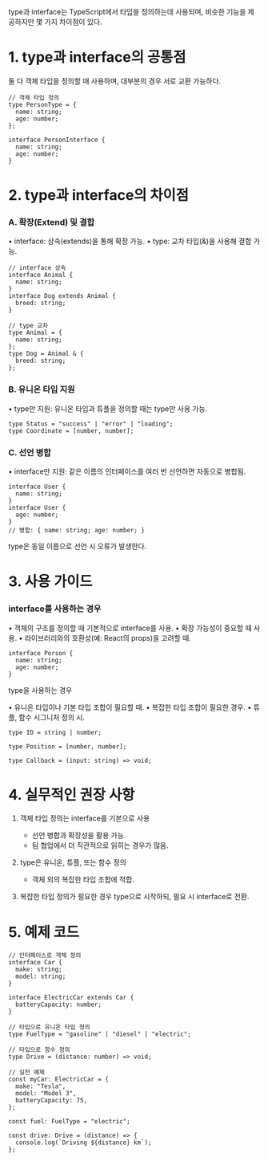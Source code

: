 type과 interface는 TypeScript에서 타입을 정의하는데 사용되며, 비슷한 기능을 제공하지만 몇 가지 차이점이 있다.

# 1. type과 interface의 공통점

둘 다 객체 타입을 정의할 때 사용하며, 대부분의 경우 서로 교환 가능하다.
```
// 객체 타입 정의
type PersonType = {
  name: string;
  age: number;
};

interface PersonInterface {
  name: string;
  age: number;
}
```

# 2. type과 interface의 차이점

### A. 확장(Extend) 및 결합

• interface: 상속(extends)을 통해 확장 가능.
• type: 교차 타입(&)을 사용해 결합 가능.

```
// interface 상속
interface Animal {
  name: string;
}
interface Dog extends Animal {
  breed: string;
}
```
```
// type 교차
type Animal = {
  name: string;
};
type Dog = Animal & {
  breed: string;
};
```

### B. 유니온 타입 지원

• type만 지원: 유니온 타입과 튜플을 정의할 때는 type만 사용 가능.
```
type Status = "success" | "error" | "loading";
type Coordinate = [number, number];
```

### C. 선언 병합

• interface만 지원: 같은 이름의 인터페이스를 여러 번 선언하면 자동으로 병합됨.
```
interface User {
  name: string;
}
interface User {
  age: number;
}
// 병합: { name: string; age: number; }
```
type은 동일 이름으로 선언 시 오류가 발생한다.

# 3. 사용 가이드

### interface를 사용하는 경우
• 객체의 구조를 정의할 때 기본적으로 interface를 사용.
• 확장 가능성이 중요할 때 사용.
• 라이브러리와의 호환성(예: React의 props)을 고려할 때.
```
interface Person {
  name: string;
  age: number;
}
```

type을 사용하는 경우

• 유니온 타입이나 기본 타입 조합이 필요할 때.
• 복잡한 타입 조합이 필요한 경우.
• 튜플, 함수 시그니처 정의 시.
```
type ID = string | number;

type Position = [number, number];

type Callback = (input: string) => void;
```

# 4. 실무적인 권장 사항

1. 객체 타입 정의는 interface를 기본으로 사용
	- 선언 병합과 확장성을 활용 가능.
	- 팀 협업에서 더 직관적으로 읽히는 경우가 많음.

2. type은 유니온, 튜플, 또는 함수 정의
	- 객체 외의 복잡한 타입 조합에 적합.

3. 복잡한 타입 정의가 필요한 경우 type으로 시작하되, 필요 시 interface로 전환.

# 5. 예제 코드
```
// 인터페이스로 객체 정의
interface Car {
  make: string;
  model: string;
}

interface ElectricCar extends Car {
  batteryCapacity: number;
}
```

```
// 타입으로 유니온 타입 정의
type FuelType = "gasoline" | "diesel" | "electric";

// 타입으로 함수 정의
type Drive = (distance: number) => void;

// 실전 예제
const myCar: ElectricCar = {
  make: "Tesla",
  model: "Model 3",
  batteryCapacity: 75,
};

const fuel: FuelType = "electric";

const drive: Drive = (distance) => {
  console.log(`Driving ${distance} km`);
};
```



